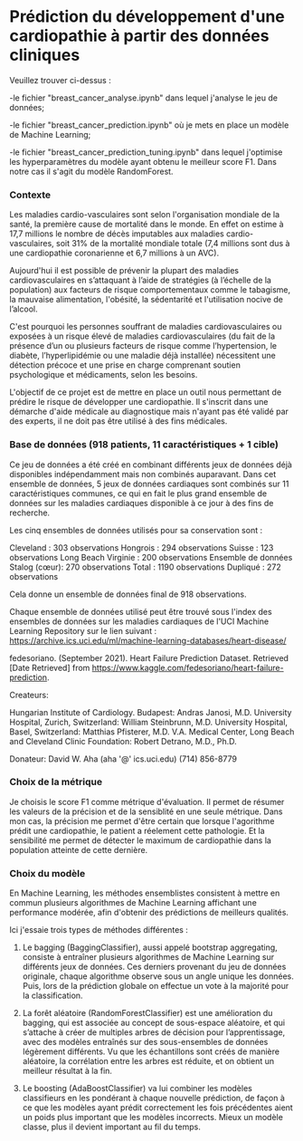 # Prédiction du développement d'une cardiopathie à partir des données cliniques

Veuillez trouver ci-dessus :

-le fichier "breast_cancer_analyse.ipynb" dans lequel j'analyse le jeu de données;

-le fichier "breast_cancer_prediction.ipynb" où je mets en place un modèle de Machine Learning;

-le fichier "breast_cancer_prediction_tuning.ipynb" dans lequel j'optimise les hyperparamètres du modèle ayant obtenu le meilleur score F1. Dans notre cas il s'agit du modèle RandomForest.


### Contexte

Les maladies cardio-vasculaires sont selon l'organisation mondiale de la santé, la première cause de mortalité dans le monde. En effet on estime à 17,7 millions le nombre de décès imputables aux maladies cardio-vasculaires, soit 31% de la mortalité mondiale totale (7,4 millions sont dus à une cardiopathie coronarienne et 6,7 millions à un AVC). 

Aujourd'hui il est possible de prévenir la plupart des maladies cardiovasculaires en s’attaquant à l’aide de stratégies (à l’échelle de la population) aux facteurs de risque comportementaux comme le tabagisme, la mauvaise alimentation, l'obésité, la sédentarité et l'utilisation nocive de l’alcool.

C'est pourquoi les personnes souffrant de maladies cardiovasculaires ou exposées à un risque élevé de maladies cardiovasculaires (du fait de la présence d’un ou plusieurs facteurs de risque comme l’hypertension, le diabète, l’hyperlipidémie ou une maladie déjà installée) nécessitent une détection précoce et une prise en charge comprenant soutien psychologique et médicaments, selon les besoins.

L'objectif de ce projet est de mettre en place un outil nous permettant de prédire le risque de développer une cardiopathie. Il s'inscrit dans une démarche d'aide médicale au diagnostique mais n'ayant pas été validé par des experts, il ne doit pas être utilisé à des fins médicales.

### Base de données (918 patients, 11 caractéristiques + 1 cible)

Ce jeu de données a été créé en combinant différents jeux de données déjà disponibles indépendamment mais non combinés auparavant. Dans cet ensemble de données, 5 jeux de données cardiaques sont combinés sur 11 caractéristiques communes, ce qui en fait le plus grand ensemble de données sur les maladies cardiaques disponible à ce jour à des fins de recherche. 

Les cinq ensembles de données utilisés pour sa conservation sont :

Cleveland : 303 observations
Hongrois : 294 observations
Suisse : 123 observations
Long Beach Virginie : 200 observations
Ensemble de données Stalog (cœur): 270 observations
Total : 1190 observations
Dupliqué : 272 observations

Cela donne un ensemble de données final de 918 observations.

Chaque ensemble de données utilisé peut être trouvé sous l'index des ensembles de données sur les maladies cardiaques de l'UCI Machine Learning Repository sur le lien suivant : https://archive.ics.uci.edu/ml/machine-learning-databases/heart-disease/

fedesoriano. (September 2021). Heart Failure Prediction Dataset. Retrieved [Date Retrieved] from https://www.kaggle.com/fedesoriano/heart-failure-prediction.

Createurs:

Hungarian Institute of Cardiology. Budapest: Andras Janosi, M.D.
University Hospital, Zurich, Switzerland: William Steinbrunn, M.D.
University Hospital, Basel, Switzerland: Matthias Pfisterer, M.D.
V.A. Medical Center, Long Beach and Cleveland Clinic Foundation: Robert Detrano, M.D., Ph.D.

Donateur: David W. Aha (aha '@' ics.uci.edu) (714) 856-8779

### Choix de la métrique

Je choisis le score F1 comme métrique d'évaluation. Il permet de résumer les valeurs de la précision et de la sensiblité en une seule métrique. Dans mon cas, la précision me permet d'être certain que lorsque l'agorithme prédit une cardiopathie, le patient a réelement cette pathologie. Et la sensibilité me permet de détecter le maximum de cardiopathie dans la population atteinte de cette dernière.

### Choix du modèle

En Machine Learning, les méthodes ensemblistes consistent à mettre en commun plusieurs algorithmes de Machine Learning affichant une performance modérée, afin d'obtenir des prédictions de meilleurs qualités. 

Ici j'essaie trois types de méthodes différentes :

1) Le bagging (BaggingClassifier), aussi appelé bootstrap aggregating, consiste à entraîner plusieurs algorithmes de Machine Learning sur différents jeux de données. Ces derniers provenant du jeu de données originale, chaque algorithme observe sous un angle unique les données. Puis, lors de la prédiction globale on effectue un vote à la majorité pour la classification.

2) La forêt aléatoire (RandomForestClassifier) est une amélioration du bagging, qui est associée au concept de sous-espace aléatoire, et qui s’attache à créer de multiples arbres de décision pour l’apprentissage, avec des modèles entraînés sur des sous-ensembles de données légèrement différents. Vu que les échantillons sont créés de manière aléatoire, la corrélation entre les arbres est réduite, et on obtient un meilleur résultat à la fin.

3) Le boosting (AdaBoostClassifier) va lui combiner les modèles classifieurs en les pondérant à chaque nouvelle prédiction, de façon à ce que les modèles ayant prédit correctement les fois précédentes aient un poids plus important que les modèles incorrects. Mieux un modèle classe, plus il devient important au fil du temps.
